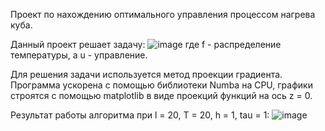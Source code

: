 Проект по нахождению оптимального управления процессом нагрева куба.

Данный проект решает задачу:
![image](https://github.com/YuliaMerkulova/Optimal-control/assets/31349056/9ecb62d9-8ef5-4741-9ee4-250e99b6405d)
где f - распределение температуры, а u - управление.

Для решения задачи используется метод проекции градиента. Программа ускорена с помощью библиотеки Numba на CPU, графики строятся с помощью matplotlib в виде проекций функций на ось z = 0.

Результат работы алгоритма при l = 20, T = 20, h = 1, tau = 1:
![image](https://github.com/YuliaMerkulova/Optimal-control/assets/31349056/52b7ba48-71a8-49a3-8ff5-39bee2d5be12)

